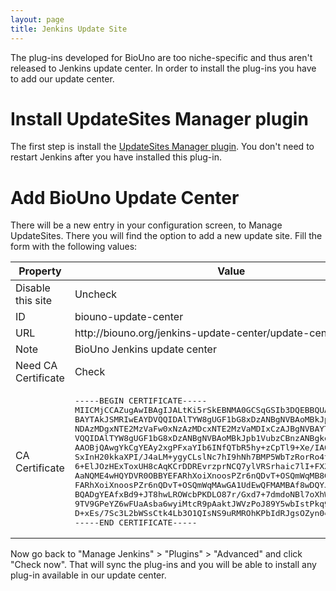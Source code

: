 ```yaml
---
layout: page
title: Jenkins Update Site
---
```


The plug-ins developed for BioUno are too niche-specific and thus aren't released to 
Jenkins update center. In order to install the plug-ins you have to add our update 
center.

# Install UpdateSites Manager plugin

The first step is install the [UpdateSites Manager plugin](https://wiki.jenkins-ci.org/display/JENKINS/UpdateSites+Manager+plugin). 
You don't need to restart Jenkins after you have installed this plug-in.

# Add BioUno Update Center

There will be a new entry in your configuration screen, to Manage UpdateSites. There you 
will find the option to add a new update site. Fill the form with the following values:

<table class='pure-table pure-table-bordered'>
	<thead>
		<tr>
			<th>Property</th>
			<th>Value</th>
		</tr>
	</thead>
	<tbody>
		<tr>
			<td>Disable this site</td><td>Uncheck</td>
		</tr>
		<tr>
			<td>ID</td><td>biouno-update-center</td>
		</tr>
		<tr>
			<td>URL</td><td>http://biouno.org/jenkins-update-center/update-center.json</td>
		</tr>
		<tr>
			<td>Note</td><td>BioUno Jenkins update center</td>
		</tr>
		<tr>
			<td>Need CA Certificate</td><td>Check</td>
		</tr>
		<tr>
			<td>CA Certificate</td><td><pre>-----BEGIN CERTIFICATE-----
MIICMjCCAZugAwIBAgIJALtKi5rSkEBNMA0GCSqGSIb3DQEBBQUAMDIxCzAJBgNV
BAYTAkJSMRIwEAYDVQQIDAlTYW8gUGF1bG8xDzANBgNVBAoMBkJpb1VubzAeFw0x
NDAzMDgxNTE2MzVaFw0xNzAzMDcxNTE2MzVaMDIxCzAJBgNVBAYTAkJSMRIwEAYD
VQQIDAlTYW8gUGF1bG8xDzANBgNVBAoMBkJpb1VubzCBnzANBgkqhkiG9w0BAQEF
AAOBjQAwgYkCgYEAy2xgPFxaYIb6INfQTbR5hy+zCpTl9+Xe/IA0k/dxBWwozuKS
SxInH20kkaXPI/J4aLM+ygyCLslNc7hI9hNh7BMP5WbTzRorRo4tfmQzvEjdE94T
6+ElJOzHExToxUH8cAqKCrDDREvrzprNCQ7ylVRSrhaic7lI+FXZYCCntQcCAwEA
AaNQME4wHQYDVR0OBBYEFARhXoiXnoosPZr6nQDvT+OSQmWqMB8GA1UdIwQYMBaA
FARhXoiXnoosPZr6nQDvT+OSQmWqMAwGA1UdEwQFMAMBAf8wDQYJKoZIhvcNAQEF
BQADgYEAfxBd9+JT8hwLROWcbPKDLO87r/Gxd7+7dmdoNBl7oXhWht2QaHvEMoFP
9TV9GPeYZ6wFUaAsba6wyiMtcR9pAaktJWVzPoJ89Y5wbIstPkq9lCVuFO5q83+2
D+xEs/7Sc3L2bWSsCtk4Lb3O1QIsNS9uRMROhKPbIdRJgsOZyn0=
-----END CERTIFICATE-----</pre></td>
		</tr>
	</tbody>
</table>

Now go back to "Manage Jenkins" > "Plugins" > "Advanced" and click 
"Check now". That will sync the plug-ins and you will be able to 
install any plug-in available in our update center.
